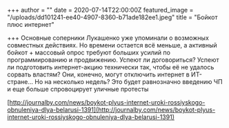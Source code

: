 +++
author = ""
date = 2020-07-14T22:00:00Z
featured_image = "/uploads/dd101241-ee40-4907-8360-b71ade182ee1.jpeg"
title = "Бойкот плюс интернет"

+++
Основные соперники Лукашенко уже упоминали о возможных совместных действиях. Но времени остается всё меньше, а активный бойкот + массовый опрос требуют больших усилий по программированию и продвижению. Успеют ли договориться? Успеют ли подготовить интернет-акцию технически так, чтобы её не удалось сорвать властям? Они, конечно, могут отключить интернет в ИТ-стране… Но на несколько недель? Это будет равнозначно введению ЧП и еще больше спровоцирует уличные протесты

[http://journalby.com/news/boykot-plyus-internet-uroki-rossiyskogo-obnuleniya-dlya-belarusi-1391](http://journalby.com/news/boykot-plyus-internet-uroki-rossiyskogo-obnuleniya-dlya-belarusi-1391)